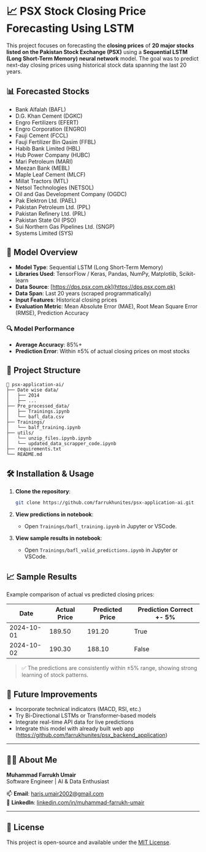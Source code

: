# 📈 PSX Stock Closing Price Forecasting Using LSTM

This project focuses on forecasting the **closing prices** of **20 major stocks listed on the Pakistan Stock Exchange (PSX)** using a **Sequential LSTM (Long Short-Term Memory) neural network** model. The goal was to predict next-day closing prices using historical stock data spanning the last 20 years.

## 📊 Forecasted Stocks

- Bank Alfalah (BAFL)  
- D.G. Khan Cement (DGKC)  
- Engro Fertilizers (EFERT)  
- Engro Corporation (ENGRO)  
- Fauji Cement (FCCL)  
- Fauji Fertilizer Bin Qasim (FFBL)  
- Habib Bank Limited (HBL)  
- Hub Power Company (HUBC)  
- Mari Petroleum (MARI)  
- Meezan Bank (MEBL)  
- Maple Leaf Cement (MLCF)  
- Millat Tractors (MTL)  
- Netsol Technologies (NETSOL)  
- Oil and Gas Development Company (OGDC)  
- Pak Elektron Ltd. (PAEL)  
- Pakistan Petroleum Ltd. (PPL)  
- Pakistan Refinery Ltd. (PRL)  
- Pakistan State Oil (PSO)  
- Sui Northern Gas Pipelines Ltd. (SNGP)  
- Systems Limited (SYS)  

## 🧠 Model Overview

- **Model Type**: Sequential LSTM (Long Short-Term Memory)
- **Libraries Used**: TensorFlow / Keras, Pandas, NumPy, Matplotlib, Scikit-learn
- **Data Source**: [https://dps.psx.com.pk](https://dps.psx.com.pk)
- **Data Span**: Last 20 years (scraped programmatically)
- **Input Features**: Historical closing prices
- **Evaluation Metric**: Mean Absolute Error (MAE), Root Mean Square Error (RMSE), Prediction Accuracy

### 🔍 Model Performance

- **Average Accuracy**: 85%+
- **Prediction Error**: Within ±5% of actual closing prices on most stocks

## 📂 Project Structure

```
📁 psx-application-ai/
├── Date wise data/
│   ├── 2014
│   ├── ...
├── Pre_processed_data/
│   ├── Trainings.ipynb
│   └── bafl_data.csv
├── Trainings/
│   └── balf_training.ipynb
├── utils/
│   └── unzip_files.ipynb.ipynb
│   └── updated_data_scrapper_code.ipynb
├── requirements.txt
└── README.md
```

## 🛠️ Installation & Usage

1. **Clone the repository**:
   ```bash
   git clone https://github.com/farrukhunites/psx-application-ai.git

2. **View predictions in notebook**:
   * Open `Trainings/bafl_training.ipynb` in Jupyter or VSCode.

3. **View sample results in notebook**:
   * Open `Trainings/bafl_valid_predictions.ipynb` in Jupyter or VSCode.

## 📈 Sample Results

Example comparison of actual vs predicted closing prices:

| Date       | Actual Price | Predicted Price | Prediction Correct +- 5% |
| ---------- | ------------ | --------------- | ------------------------ |
| 2024-10-01 | 189.50       | 191.20          | True                     |
| 2024-10-02 | 190.30       | 188.10          | False                    |

> ✅ The predictions are consistently within ±5% range, showing strong learning of stock patterns.

## 🧹 Future Improvements

* Incorporate technical indicators (MACD, RSI, etc.)
* Try Bi-Directional LSTMs or Transformer-based models
* Integrate real-time API data for live predictions
* Integrate this model with already built web app (https://github.com/farrukhunites/psx_backend_application)

---

## 🙋‍♂️ About Me

**Muhammad Farrukh Umair**  
Software Engineer | AI & Data Enthusiast

📫 **Email**: [haris.umair2002@gmail.com](mailto:haris.umair2002@gmail.com)  
🔗 **LinkedIn**: [linkedin.com/in/muhammad-farrukh-umair](https://www.linkedin.com/in/muhammad-farrukh-umair/)

---

## 🧾 License

This project is open-source and available under the [MIT License](LICENSE).
